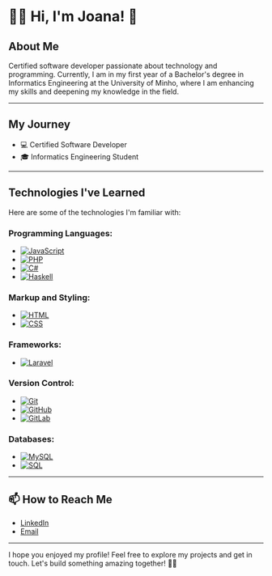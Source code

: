 # 👩‍💻 Hi, I'm Joana! 👋

## About Me

Certified software developer passionate about technology and programming. Currently, I am in my first year of a Bachelor's degree in Informatics Engineering at the University of Minho, where I am enhancing my skills and deepening my knowledge in the field.

---

## My Journey

- 💻 Certified Software Developer  
- 🎓 Informatics Engineering Student  

---

## Technologies I've Learned

Here are some of the technologies I'm familiar with:

### Programming Languages:
- [![JavaScript](https://img.shields.io/badge/-JavaScript-yellow?logo=javascript&logoColor=white)](https://developer.mozilla.org/en-US/docs/Web/JavaScript)
- [![PHP](https://img.shields.io/badge/-PHP-blue?logo=php&logoColor=white)](https://www.php.net/)
- [![C#](https://img.shields.io/badge/-C%23-purple?logo=csharp&logoColor=white)](https://learn.microsoft.com/en-us/dotnet/csharp/)
- [![Haskell](https://img.shields.io/badge/-Haskell-purple?logo=haskell&logoColor=white)](https://www.haskell.org/)

### Markup and Styling:
- [![HTML](https://img.shields.io/badge/-HTML-orange?logo=html5&logoColor=white)](https://developer.mozilla.org/en-US/docs/Web/HTML)
- [![CSS](https://img.shields.io/badge/-CSS-blueviolet?logo=css3&logoColor=white)](https://developer.mozilla.org/en-US/docs/Web/CSS)

### Frameworks:
- [![Laravel](https://img.shields.io/badge/-Laravel-red?logo=laravel&logoColor=white)](https://laravel.com/)

### Version Control:
- [![Git](https://img.shields.io/badge/-Git-lightgrey?logo=git&logoColor=white)](https://git-scm.com/)
- [![GitHub](https://img.shields.io/badge/-GitHub-brightgreen?logo=github&logoColor=white)](https://github.com/)
- [![GitLab](https://img.shields.io/badge/-GitLab-orange?logo=gitlab&logoColor=white)](https://gitlab.com/)

### Databases:
- [![MySQL](https://img.shields.io/badge/-MySQL-blue?logo=mysql&logoColor=white)](https://www.mysql.com/)
- [![SQL](https://img.shields.io/badge/-SQL-lightgrey?logo=microsoft-sql-server&logoColor=white)](https://www.microsoft.com/en-us/sql-server/)

---

## 📫 How to Reach Me

- [LinkedIn](www.linkedin.com/in/joana-cardoso-dv)  
- [Email](mailto:j.pires.cardoso1999@gmail.com)  

---

I hope you enjoyed my profile! Feel free to explore my projects and get in touch. Let's build something amazing together! 🚀✨
